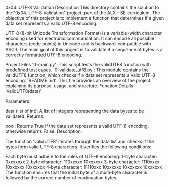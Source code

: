 0x04. UTF-8 Validation
Description
This directory contains the solution to the "0x04. UTF-8 Validation" project, part of the ALX - SE curriculum. The objective of this project is to implement a function that determines if a given data set represents a valid UTF-8 encoding.

UTF-8 (8-bit Unicode Transformation Format) is a variable-width character encoding used for electronic communication. It can encode all possible characters (code points) in Unicode and is backward-compatible with ASCII. The main goal of this project is to validate if a sequence of bytes is a correctly formatted UTF-8 encoding.

Project Files
'0-main.py': This script tests the validUTF8 function with predefined test cases.
'0-validate_utf8.py': This module contains the validUTF8 function, which checks if a data set represents a valid UTF-8 encoding.
'README.md': This file provides an overview of the project, explaining its purpose, usage, and structure.
Function Details
'validUTF8(data)'

Parameters:

data (list of int): A list of integers representing the data bytes to be validated.
Returns:

bool: Returns True if the data set represents a valid UTF-8 encoding, otherwise returns False.
Description:

The function 'validUTF8' iterates through the data list and checks if the bytes form valid UTF-8 characters. It verifies the following conditions:

Each byte must adhere to the rules of UTF-8 encoding:
1-byte character: 0xxxxxxx
2-byte character: 110xxxxx 10xxxxxx
3-byte character: 1110xxxx 10xxxxxx 10xxxxxx
4-byte character: 11110xxx 10xxxxxx 10xxxxxx 10xxxxxx
The function ensures that the initial byte of a multi-byte character is followed by the correct number of continuation bytes.
